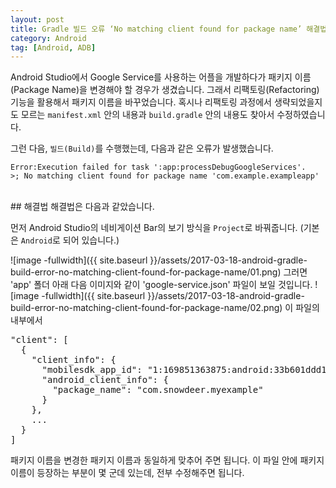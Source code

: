 ```yaml
---
layout: post
title: Gradle 빌드 오류 ‘No matching client found for package name’ 해결법
category: Android
tag: [Android, ADB]
---
```


Android Studio에서 Google Service를 사용하는 어플을 개발하다가 패키지 이름(Package Name)을
변경해야 할 경우가 생겼습니다. 그래서 리팩토링(Refactoring) 기능을 활용해서 패키지 이름을 바꾸었습니다.
혹시나 리팩토링 과정에서 생략되었을지도 모르는 `manifest.xml` 안의 내용과 `build.gradle` 안의
내용도 찾아서 수정하였습니다.

그런 다음, `빌드(Build)`를 수행했는데, 다음과 같은 오류가 발생했습니다.

~~~
Error:Execution failed for task ':app:processDebugGoogleServices'.
>; No matching client found for package name 'com.example.exampleapp'
~~~

<br>
## 해결법
해결법은 다음과 같았습니다.

먼저 Android Studio의 네비게이션 Bar의 보기 방식을 `Project`로 바꿔줍니다.
(기본은 `Android`로 되어 있습니다.)

![image -fullwidth]({{ site.baseurl }}/assets/2017-03-18-android-gradle-build-error-no-matching-client-found-for-package-name/01.png)
그러면 'app' 폴더 아래 다음 이미지와 같이 'google-service.json' 파일이 보일 것입니다.
![image -fullwidth]({{ site.baseurl }}/assets/2017-03-18-android-gradle-build-error-no-matching-client-found-for-package-name/02.png)
이 파일의 내부에서

<pre class="prettyprint">"client": [
  {
    "client_info": {
      "mobilesdk_app_id": "1:169851363875:android:33b601ddd12370e2",
      "android_client_info": {
        "package_name": "com.snowdeer.myexample"
      }
    },
    ...
  }
]</pre>
패키지 이름을 변경한 패키지 이름과 동일하게 맞추어 주면 됩니다. 이 파일 안에 패키지 이름이
등장하는 부분이 몇 군데 있는데, 전부 수정해주면 됩니다.
